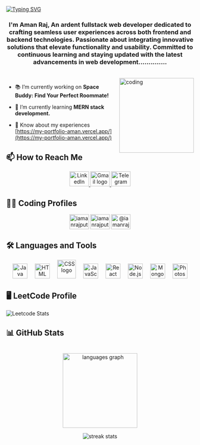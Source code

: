<a href="https://git.io/typing-svg"><img src="https://readme-typing-svg.demolab.com?font=Fira+Code&size=27&pause=1000&color=F7B07B&random=false&width=435&lines=Greetings%F0%9F%91%8B%2C" alt="Typing SVG" /></a>
<h3 align="center">I'm Aman Raj, An ardent fullstack web developer dedicated to crafting seamless user experiences across both frontend and backend technologies. Passionate about integrating innovative solutions that elevate functionality and usability. Committed to continuous learning and staying updated with the latest advancements in web development..............</h3>

</br>
 
<img align="right" alt="coding" width="200" src="https://hack.codingblocks.com/_nuxt/img/maingif.1646021.gif">

- 📚 I’m currently working on **Space Buddy: Find Your Perfect Roommate!**

- 🌱 I’m currently learning **MERN stack development.**

- 📄 Know about my experiences [https://my-portfolio-aman.vercel.app/](https://my-portfolio-aman.vercel.app/)


## 📫 How to Reach Me

<div align="center">
  <a href="https://www.linkedin.com/in/theamanrajput" target="_blank">
    <img src="https://raw.githubusercontent.com/maurodesouza/profile-readme-generator/master/src/assets/icons/social/linkedin/default.svg" width="52" height="40" alt="LinkedIn logo" />
  </a>
  <a href="mailto:theamanrajput15@gmail.com" target="_blank">
    <img src="https://raw.githubusercontent.com/maurodesouza/profile-readme-generator/master/src/assets/icons/social/gmail/default.svg" width="52" height="40" alt="Gmail logo" />
  </a>
  <a href="https://t.me/the_amanrajput" target="_blank">
    <img src="https://raw.githubusercontent.com/maurodesouza/profile-readme-generator/master/src/assets/icons/social/telegram/default.svg" width="52" height="40" alt="Telegram logo" />
  </a>
</div>

## 🧑‍💻 Coding Profiles

<p align="center">
 <a href="https://www.leetcode.com/iamanrajput" target="blank"><img align="center" src="https://raw.githubusercontent.com/rahuldkjain/github-profile-readme-generator/master/src/images/icons/Social/leet-code.svg" alt="iamanrajput" height="40" width="52" /></a>
<a href="https://www.hackerrank.com/iamanrajput" target="blank"><img align="center" src="https://raw.githubusercontent.com/rahuldkjain/github-profile-readme-generator/master/src/images/icons/Social/hackerrank.svg" alt="iamanrajput" height="40" width="52" /></a>
<a href="https://www.hackerearth.com/@iamanrajput" target="blank"><img align="center" src="https://raw.githubusercontent.com/rahuldkjain/github-profile-readme-generator/master/src/images/icons/Social/hackerearth.svg" alt="@iamanrajput" height="40" width="52" /></a>
</p>

## 🛠 Languages and Tools

<div align="center">
  <img src="https://cdn.jsdelivr.net/gh/devicons/devicon/icons/java/java-original.svg" height="40" alt="Java logo" />
  <img width="12" />
  <img src="https://cdn.jsdelivr.net/gh/devicons/devicon/icons/html5/html5-plain-wordmark.svg" height="40" alt="HTML logo" />
  <img width="12" />
  <img src="https://cdn.jsdelivr.net/gh/devicons/devicon/icons/css3/css3-original-wordmark.svg" height="50" alt="CSS logo" />
  <img width="12" />
  <img src="https://cdn.jsdelivr.net/gh/devicons/devicon/icons/javascript/javascript-original.svg" height="40" alt="JavaScript logo" />
  <img width="12" />
  <img src="https://cdn.jsdelivr.net/gh/devicons/devicon/icons/react/react-original.svg" height="40" alt="React logo" />
  <img width="12" />
  <img src="https://cdn.jsdelivr.net/gh/devicons/devicon/icons/nodejs/nodejs-original.svg" height="40" alt="Node.js logo" />
  <img width="12" />
  <img src="https://cdn.jsdelivr.net/gh/devicons/devicon/icons/mongodb/mongodb-original.svg" height="40" alt="MongoDB logo" />
 <img width="12" />
  <img src="https://cdn.jsdelivr.net/gh/devicons/devicon/icons/photoshop/photoshop-original.svg" height="40" alt="Photoshop logo" />
</div>

## 🖥️ LeetCode Profile

<p align="center">  
 
  ![Leetcode Stats](https://leetcard.jacoblin.cool/iamanrajput?theme=nord)</a>
</p>

## 📊 GitHub Stats
<br>
<div align="center">
  <img src="https://github-readme-stats.vercel.app/api/top-langs?username=iamanrajput&locale=en&hide_title=false&layout=compact&card_width=600&langs_count=10&theme=dracula&hide_border=false&order=2" height="200" alt="languages graph"  />
</div>


<p align="center">
  <img src="https://streak-stats.demolab.com/?user=iamanrajput&count_private=true&theme=react&border_radius=10" alt="streak stats"/>
  
</p>


